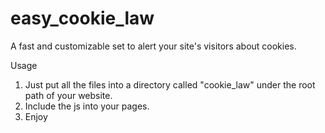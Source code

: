 # easy_cookie_law
A fast and customizable set to alert your site's visitors about cookies.

Usage
1. Just put all the files into a directory called "cookie_law" under the root path of your website.
2. Include the js into your pages.
3. Enjoy




